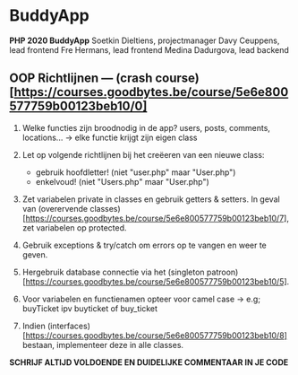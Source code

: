 # BuddyApp
**PHP 2020 BuddyApp**
Soetkin Dieltiens, projectmanager
Davy Ceuppens, lead frontend
Fre Hermans, lead frontend
Medina Dadurgova, lead backend


## OOP Richtlijnen — (crash course)[https://courses.goodbytes.be/course/5e6e800577759b00123beb10/0]
1. Welke functies zijn broodnodig in de app? users, posts, comments, locations...
        -> elke functie krijgt zijn eigen class

2. Let op volgende richtlijnen bij het creëeren van een nieuwe class:
    - gebruik hoofdletter! (niet "user.php" maar "User.php")
    - enkelvoud! (niet "Users.php" maar "User.php")

3. Zet variabelen private in classes en gebruik getters & setters. In geval van (overervende classes)[https://courses.goodbytes.be/course/5e6e800577759b00123beb10/7], zet variabelen op protected.

4. Gebruik exceptions & try/catch om errors op te vangen en weer te geven.

5. Hergebruik database connectie via het (singleton patroon)[https://courses.goodbytes.be/course/5e6e800577759b00123beb10/5].

6. Voor variabelen en functienamen opteer voor camel case
        -> e.g; buyTicket ipv buyticket of buy_ticket

7. Indien (interfaces)[https://courses.goodbytes.be/course/5e6e800577759b00123beb10/8] bestaan, implementeer deze in alle classes.

**SCHRIJF ALTIJD VOLDOENDE EN DUIDELIJKE COMMENTAAR IN JE CODE**